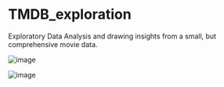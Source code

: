 # TMDB_exploration
Exploratory Data Analysis and drawing insights from a small, but comprehensive movie data.

![image](https://github.com/geobrignell/TMDB_exploration/assets/89096835/1b8defc3-46a5-426f-a89f-d75a761b3c71)


![image](https://github.com/geobrignell/TMDB_exploration/assets/89096835/c997b7f0-b2fa-47d8-a73b-a7cbc8e96743)
